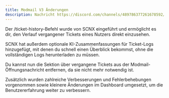 ```yaml
---
title: Modmail V3 Änderungen
description: Nachricht https://discord.com/channels/489786377261678592/916460015815127081/1379600590270631987
---
```

Der /ticket-history-Befehl wurde von SCNX eingeführt und ermöglicht es dir, den Verlauf vergangener Tickets eines Nutzers direkt einzusehen.

SCNX hat außerdem optionale KI-Zusammenfassungen für Ticket-Logs hinzugefügt, mit denen du schnell einen Überblick bekommst, ohne die vollständigen Logs herunterladen zu müssen.

Du kannst nun die Sektion über vergangene Tickets aus der Modmail-Öffnungsnachricht entfernen, da sie nicht mehr notwendig ist.

Zusätzlich wurden zahlreiche Verbesserungen und Fehlerbehebungen vorgenommen sowie kleinere Änderungen im Dashboard umgesetzt, um die Benutzererfahrung weiter zu verbessern.